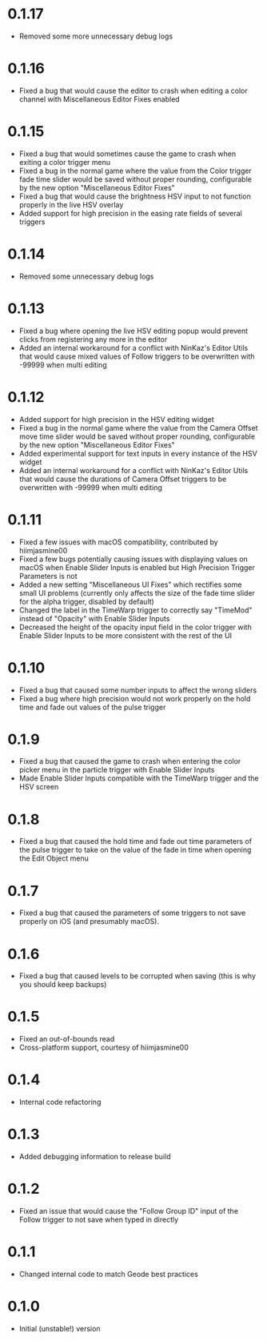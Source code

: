 # 0.1.17
- Removed some more unnecessary debug logs

# 0.1.16
- Fixed a bug that would cause the editor to crash when editing a color channel with Miscellaneous Editor Fixes enabled

# 0.1.15
- Fixed a bug that would sometimes cause the game to crash when exiting a color trigger menu
- Fixed a bug in the normal game where the value from the Color trigger fade time slider would be saved without proper rounding, configurable by the new option "Miscellaneous Editor Fixes"
- Fixed a bug that would cause the brightness HSV input to not function properly in the live HSV overlay
- Added support for high precision in the easing rate fields of several triggers

# 0.1.14
- Removed some unnecessary debug logs

# 0.1.13
- Fixed a bug where opening the live HSV editing popup would prevent clicks from registering any more in the editor
- Added an internal workaround for a conflict with NinKaz's Editor Utils that would cause mixed values of Follow triggers to be overwritten with -99999 when multi editing

# 0.1.12
- Added support for high precision in the HSV editing widget
- Fixed a bug in the normal game where the value from the Camera Offset move time slider would be saved without proper rounding, configurable by the new option "Miscellaneous Editor Fixes"
- Added experimental support for text inputs in every instance of the HSV widget
- Added an internal workaround for a conflict with NinKaz's Editor Utils that would cause the durations of Camera Offset triggers to be overwritten with -99999 when multi editing

# 0.1.11
- Fixed a few issues with macOS compatibility, contributed by hiimjasmine00
- Fixed a few bugs potentially causing issues with displaying values on macOS when Enable Slider Inputs is enabled but High Precision Trigger Parameters is not
- Added a new setting "Miscellaneous UI Fixes" which rectifies some small UI problems (currently only affects the size of the fade time slider for the alpha trigger, disabled by default)
- Changed the label in the TimeWarp trigger to correctly say "TimeMod" instead of "Opacity" with Enable Slider Inputs
- Decreased the height of the opacity input field in the color trigger with Enable Slider Inputs to be more consistent with the rest of the UI

# 0.1.10
- Fixed a bug that caused some number inputs to affect the wrong sliders
- Fixed a bug where high precision would not work properly on the hold time and fade out values of the pulse trigger

# 0.1.9
- Fixed a bug that caused the game to crash when entering the color picker menu in the particle trigger with Enable Slider Inputs
- Made Enable Slider Inputs compatible with the TimeWarp trigger and the HSV screen

# 0.1.8
- Fixed a bug that caused the hold time and fade out time parameters of the pulse trigger to take on the value of the fade in time when opening the Edit Object menu

# 0.1.7
- Fixed a bug that caused the parameters of some triggers to not save properly on iOS (and presumably macOS).

# 0.1.6
- Fixed a bug that caused levels to be corrupted when saving (this is why you should keep backups)

# 0.1.5
- Fixed an out-of-bounds read
- Cross-platform support, courtesy of hiimjasmine00

# 0.1.4
- Internal code refactoring

# 0.1.3
- Added debugging information to release build

# 0.1.2
- Fixed an issue that would cause the "Follow Group ID" input of the Follow trigger to not save when typed in directly

# 0.1.1
- Changed internal code to match Geode best practices

# 0.1.0
- Initial (unstable!) version